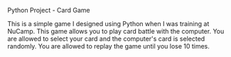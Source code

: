 Python Project - Card Game

This is a simple game I designed using Python when I was training at NuCamp. 
This game allows you to play card battle with the computer. You are allowed to select your card and the computer's card is selected randomly.
You are allowed to replay the game until you lose 10 times.
